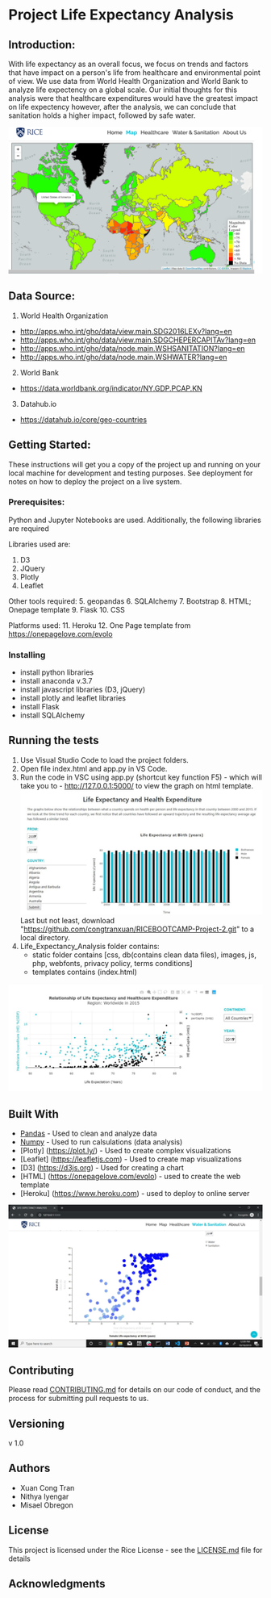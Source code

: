 # Project Life Expectancy Analysis

 
## Introduction:

With life expectancy as an overall focus, we focus on trends and factors that have impact on a person's life from healthcare and environmental point of view. We use data from World Health Organization and World Bank to analyze life expectency on a global scale. Our initial thoughts for this analysis were that healthcare expenditures would have the greatest impact on life expectency however, after the analysis, we can conclude that sanitation holds a higher impact, followed by safe water. 

![](Images/map.png)

## Data Source:

1.  World Health Organization 
- http://apps.who.int/gho/data/view.main.SDG2016LEXv?lang=en
- http://apps.who.int/gho/data/view.main.SDGCHEPERCAPITAv?lang=en
- http://apps.who.int/gho/data/node.main.WSHSANITATION?lang=en
- http://apps.who.int/gho/data/node.main.WSHWATER?lang=en

2.  World Bank  
- https://data.worldbank.org/indicator/NY.GDP.PCAP.KN

3.  Datahub.io 
- https://datahub.io/core/geo-countries

 
## Getting Started:

These instructions will get you a copy of the project up and running on your local machine for development and testing purposes. 
See deployment for notes on how to deploy the project on a live system.

### Prerequisites:

Python and Jupyter Notebooks are used. Additionally, the following libraries are required

Libraries used are:
1. D3
2. JQuery
3. Plotly
4. Leaflet

Other tools required:
5. geopandas
6. SQLAlchemy
7. Bootstrap
8. HTML; Onepage template
9. Flask
10. CSS

Platforms used:
11. Heroku
12. One Page template from https://onepagelove.com/evolo


### Installing

* install python libraries
* install anaconda v.3.7
* install javascript libraries (D3, jQuery)
* install plotly and leaflet libraries
* install Flask
* install SQLAlchemy


## Running the tests

1. Use Visual Studio Code to load the project folders.
2. Open file index.html and app.py in VS Code.
3. Run the code in VSC using app.py (shortcut key function F5) - which will take you to - http://127.0.0.1:5000/ to view the graph on html template.
![](Images/barchart.jpg)
Last but not least, download "https://github.com/congtranxuan/RICEBOOTCAMP-Project-2.git" to a local directory.
1. Life_Expectancy_Analysis folder contains:
   - static folder contains [css, db(contains clean data files), images, js, php, webfonts, privacy policy, terms conditions]
   - templates contains (index.html)


![](Images/healthcare.jpg)

## Built With

* [Pandas](https://pandas.pydata.org/) - Used to clean and analyze data 
* [Numpy](https://numpy.org/) - Used to run calsulations (data analysis)
* [Plotly] (https://plot.ly/) - Used to create complex visualizations
* [Leaflet] (https://leafletjs.com) - Used to create map visualizations
* [D3] (https://d3js.org) - Used for creating a chart
* [HTML] (https://onepagelove.com/evolo) - used to create the web template
* [Heroku] (https://www.heroku.com) - used to deploy to online server

![](Images/watersanitation.jpg)

## Contributing

Please read [CONTRIBUTING.md](https://gist.github.com/PurpleBooth/b24679402957c63ec426) for details on our code of conduct, and the process for submitting pull requests to us.

## Versioning

v 1.0

## Authors

* Xuan Cong Tran
* Nithya Iyengar
* Misael Obregon

## License

This project is licensed under the Rice License - see the [LICENSE.md](LICENSE.md) file for details

## Acknowledgments




